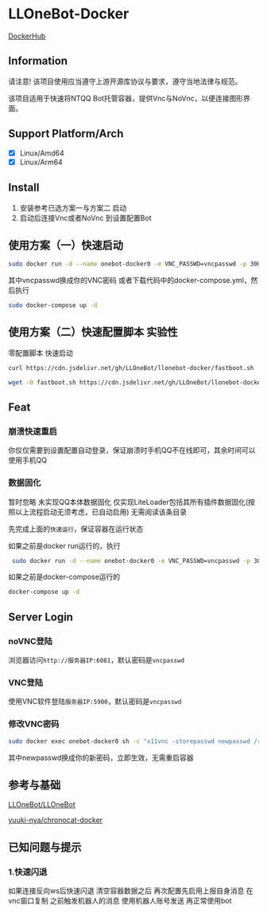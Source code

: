 # LLOneBot-Docker
[DockerHub](https://hub.docker.com/r/mlikiowa/llonebot-docker)

## Information
请注意! 该项目使用应当遵守上游开源库协议与要求，遵守当地法律与规范。

该项目适用于快速将NTQQ Bot托管容器，提供Vnc与NoVnc，以便连接图形界面。

## Support Platform/Arch
- [x] Linux/Amd64
- [x] Linux/Arm64

## Install
1. 安装参考已选方案一与方案二 启动
2. 启动后连接Vnc或者NoVnc 到设置配置Bot
   
## 使用方案（一）快速启动
 ```bash
 sudo docker run -d --name onebot-docker0 -e VNC_PASSWD=vncpasswd -p 3000:3000 -p 5900:5900 -p 6081:6081 -p 3001:3001 -v ${PWD}/LiteLoader/:/opt/QQ/LiteLoader/ mlikiowa/llonebot-docker
 ```
其中vncpasswd换成你的VNC密码
或者下载代码中的docker-compose.yml，然后执行

```bash
sudo docker-compose up -d
```
## 使用方案（二）快速配置脚本 实验性
零配置脚本 快速启动

 ```bash
curl https://cdn.jsdelivr.net/gh/LLOneBot/llonebot-docker/fastboot.sh -o fastboot.sh & chmod +x fastboot.sh & sudo sh fastboot.sh
 ```
 ```bash
wget -O fastboot.sh https://cdn.jsdelivr.net/gh/LLOneBot/llonebot-docker/fastboot.sh & chmod +x fastboot.sh & sudo sh fastboot.sh
 ```
## Feat
### 崩溃快速重启
你仅仅需要到设置配置自动登录，保证崩溃时手机QQ不在线即可，其余时间可以使用手机QQ

### 数据固化
暂时忽略 未实现QQ本体数据固化 仅实现LiteLoader包括其所有插件数据固化(按照以上流程启动无须考虑，已自动启用) 无需阅读该条目录 

先完成上面的`快速运行`，保证容器在运行状态

如果之前是docker run运行的，执行

```bash
 sudo docker run -d --name onebot-docker0 -e VNC_PASSWD=vncpasswd -p 3000:3000 -p 5900:5900 -p 6081:6081 -p 3001:3001 -v ${PWD}/LiteLoader/:/opt/QQ/LiteLoader/ mlikiowa/llonebot-docker
```

如果之前是docker-compose运行的

```bash
docker-compose up -d
```
## Server Login
### noVNC登陆

浏览器访问`http://服务器IP:6081`，默认密码是`vncpasswd`

### VNC登陆

使用VNC软件登陆`服务器IP:5900`，默认密码是`vncpasswd`


### 修改VNC密码

```bash
sudo docker exec onebot-docker0 sh -c "x11vnc -storepasswd newpasswd /root/.vnc/passwd"
```
其中newpasswd换成你的新密码，立即生效，无需重启容器

## 参考与基础
[LLOneBot/LLOneBot](https://github.com/LLOneBot/LLOneBot)

[yuuki-nya/chronocat-docker](https://github.com/yuuki-nya/chronocat-docker/blob/main/Dockerfile)

## 已知问题与提示
### 1.快速闪退
如果连接反向ws后快速闪退 清空容器数据之后 再次配置先启用上报自身消息 在vnc窗口复制 之前触发机器人的消息 使用机器人账号发送 再正常使用bot
